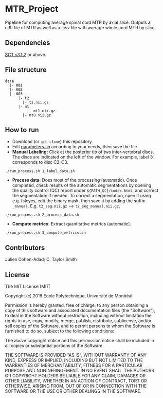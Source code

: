 # MTR_Project
Pipeline for computing average spinal cord MTR by axial slice. Outputs a nifti file of MTR as well as a .csv file with average whole cord MTR by slice. 

## Dependencies

[SCT v3.1.2](https://github.com/neuropoly/spinalcordtoolbox/releases/tag/v3.1.2) or above.

## File structure

```
data
  |- 001
  |- 002
  |- 003
      |- t2
        |- t2.nii.gz
      |- mt
	      |- mt1.nii.gz
        |- mt0.nii.gz
```

## How to run

- Download (or `git clone`) this repository.
- Edit [parameters.sh](./parameters.sh) according to your needs, then save the file.
- **Manual Labeling:** Click at the posterior tip of two inter-vertebral discs. The discs are indicated on the left of the window. For example, label 3 corresponds to disc C2-C3.
~~~
./run_process.sh 1_label_data.sh
~~~
- **Process data:** Does most of the processing (automatic). Once completed, check results of the automatic segmentations by opening the quality control (QC) report under `${PATH_QC}/index.html`, and correct the segmentation if needed. To correct a segmentation, open it using e.g. fsleyes, edit the binary mask, then save it by adding the suffix `_manual`. E.g. `t2_seg.nii.gz` --> `t2_seg_manual.nii.gz`.
~~~
./run_process.sh 2_process_data.sh
~~~
- **Compute metrics:** Extract quantitative metrics (automatic).
~~~
./run_process.sh 3_compute_metrics.sh
~~~

## Contributors

Julien Cohen-Adad; C. Taylor Smith

## License

The MIT License (MIT)

Copyright (c) 2018 École Polytechnique, Université de Montréal

Permission is hereby granted, free of charge, to any person obtaining a copy of this software and associated documentation files (the "Software"), to deal in the Software without restriction, including without limitation the rights to use, copy, modify, merge, publish, distribute, sublicense, and/or sell copies of the Software, and to permit persons to whom the Software is furnished to do so, subject to the following conditions:

The above copyright notice and this permission notice shall be included in all copies or substantial portions of the Software.

THE SOFTWARE IS PROVIDED "AS IS", WITHOUT WARRANTY OF ANY KIND, EXPRESS OR IMPLIED, INCLUDING BUT NOT LIMITED TO THE WARRANTIES OF MERCHANTABILITY, FITNESS FOR A PARTICULAR PURPOSE AND NONINFRINGEMENT. IN NO EVENT SHALL THE AUTHORS OR COPYRIGHT HOLDERS BE LIABLE FOR ANY CLAIM, DAMAGES OR OTHER LIABILITY, WHETHER IN AN ACTION OF CONTRACT, TORT OR OTHERWISE, ARISING FROM, OUT OF OR IN CONNECTION WITH THE SOFTWARE OR THE USE OR OTHER DEALINGS IN THE SOFTWARE.

